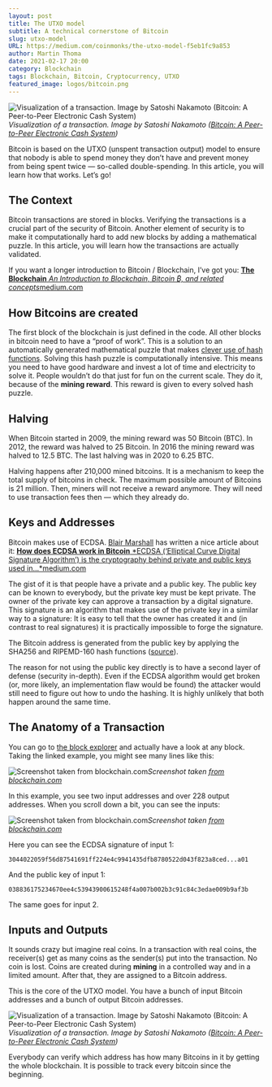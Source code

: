 ```yaml
---
layout: post
title: The UTXO model
subtitle: A technical cornerstone of Bitcoin
slug: utxo-model
URL: https://medium.com/coinmonks/the-utxo-model-f5eb1fc9a853
author: Martin Thoma
date: 2021-02-17 20:00
category: Blockchain
tags: Blockchain, Bitcoin, Cryptocurrency, UTXO
featured_image: logos/bitcoin.png
---
```

![Visualization of a transaction. Image by Satoshi Nakamoto ([Bitcoin: A Peer-to-Peer Electronic Cash System](https://bitcoin.org/bitcoin.pdf))](https://cdn-images-1.medium.com/max/2000/1*Usoyv4oI2G3-5ZseqpZZtA.png)*Visualization of a transaction. Image by Satoshi Nakamoto ([Bitcoin: A Peer-to-Peer Electronic Cash System](https://bitcoin.org/bitcoin.pdf))*

Bitcoin is based on the UTXO (unspent transaction output) model to ensure that
nobody is able to spend money they don’t have and prevent money from being
spent twice — so-called double-spending. In this article, you will learn how
that works. Let’s go!


## The Context

Bitcoin transactions are stored in blocks. Verifying the transactions is a
crucial part of the security of Bitcoin. Another element of security is to
make it computationally hard to add new blocks by adding a mathematical
puzzle. In this article, you will learn how the transactions are actually
validated.

If you want a longer introduction to Bitcoin / Blockchain, I’ve got you:
[**The Blockchain**
*An Introduction to Blockchain, Bitcoin ₿, and related concepts*medium.com](https://medium.com/coinmonks/the-blockchain-473aac352e5)


## How Bitcoins are created

The first block of the blockchain is just defined in the code. All other
blocks in bitcoin need to have a “proof of work”. This is a solution to an
automatically generated mathematical puzzle that makes [clever use of hash
functions](https://levelup.gitconnected.com/the-3-applications-of-hash-functions-fab1a75f4d3d).
Solving this hash puzzle is computationally intensive. This means you need to
have good hardware and invest a lot of time and electricity to solve it.
People wouldn’t do that just for fun on the current scale. They do it, because
of the **mining reward**. This reward is given to every solved hash puzzle.


## Halving

When Bitcoin started in 2009, the mining reward was 50 Bitcoin (BTC). In 2012,
the reward was halved to 25 Bitcoin. In 2016 the mining reward was halved to
12.5 BTC. The last halving was in 2020 to 6.25 BTC.

Halving happens after 210,000 mined bitcoins. It is a mechanism to keep the
total supply of bitcoins in check. The maximum possible amount of Bitcoins is
21 million. Then, miners will not receive a reward anymore. They will need to
use transaction fees then — which they already do.


## Keys and Addresses

Bitcoin makes use of ECDSA. [Blair Marshall](undefined) has written a nice article about it:
[**How does ECDSA work in Bitcoin**
*ECDSA (‘Elliptical Curve Digital Signature Algorithm’) is the cryptography behind private and public keys used in…*medium.com](https://medium.com/@blairlmarshall/how-does-ecdsa-work-in-bitcoin-7819d201a3ec)

The gist of it is that people have a private and a public key. The public key
can be known to everybody, but the private key must be kept private. The owner
of the private key can approve a transaction by a digital signature. This
signature is an algorithm that makes use of the private key in a similar way
to a signature: It is easy to tell that the owner has created it and (in
contrast to real signatures) it is practically impossible to forge the
signature.

The Bitcoin address is generated from the public key by applying the SHA256
and RIPEMD-160 hash functions
([source](https://en.bitcoin.it/wiki/Technical_background_of_version_1_Bitcoin_addresses)).

The reason for not using the public key directly is to have a second layer of
defense (security in-depth). Even if the ECDSA algorithm would get broken (or,
more likely, an implementation flaw would be found) the attacker would still
need to figure out how to undo the hashing. It is highly unlikely that both
happen around the same time.


## The Anatomy of a Transaction

You can go to [the block
explorer](https://www.blockchain.com/btc/tx/c52b5df64f10463fbe4f46d7b9da3464449849b7e542d533575a927366b52b09)
and actually have a look at any block. Taking the linked example, you might
see many lines like this:

![Screenshot taken [from blockchain.com](https://www.blockchain.com/btc/tx/c52b5df64f10463fbe4f46d7b9da3464449849b7e542d533575a927366b52b09)](https://cdn-images-1.medium.com/max/3910/1*TqhazXZx3fsNzkNlnVSevg.png)*Screenshot taken [from blockchain.com](https://www.blockchain.com/btc/tx/c52b5df64f10463fbe4f46d7b9da3464449849b7e542d533575a927366b52b09)*

In this example, you see two input addresses and over 228 output addresses.
When you scroll down a bit, you can see the inputs:

![Screenshot taken [from blockchain.com](https://www.blockchain.com/btc/tx/c52b5df64f10463fbe4f46d7b9da3464449849b7e542d533575a927366b52b09)](https://cdn-images-1.medium.com/max/3628/1*HGptTWiFcMW-iFXDGZd7WA.png)*Screenshot taken [from blockchain.com](https://www.blockchain.com/btc/tx/c52b5df64f10463fbe4f46d7b9da3464449849b7e542d533575a927366b52b09)*

Here you can see the ECDSA signature of input 1:

```text
3044022059f56d87541691ff224e4c9941435dfb8780522d043f823a8ced...a01
```

And the public key of input 1:

```text
038836175234670ee4c53943900615248f4a007b002b3c91c84c3edae009b9af3b
```

The same goes for input 2.

## Inputs and Outputs

It sounds crazy but imagine real coins. In a transaction with real coins, the
receiver(s) get as many coins as the sender(s) put into the transaction. No
coin is lost. Coins are created during **mining** in a controlled way and in a
limited amount. After that, they are assigned to a Bitcoin address.

This is the core of the UTXO model. You have a bunch of input Bitcoin
addresses and a bunch of output Bitcoin addresses.

![Visualization of a transaction. Image by Satoshi Nakamoto ([Bitcoin: A Peer-to-Peer Electronic Cash System](https://bitcoin.org/bitcoin.pdf))](https://cdn-images-1.medium.com/max/2000/1*Usoyv4oI2G3-5ZseqpZZtA.png)*Visualization of a transaction. Image by Satoshi Nakamoto ([Bitcoin: A Peer-to-Peer Electronic Cash System](https://bitcoin.org/bitcoin.pdf))*

Everybody can verify which address has how many Bitcoins in it by getting the
whole blockchain. It is possible to track every bitcoin since the beginning.
